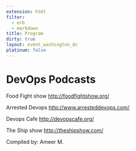 ```yaml
---
extension: html
filter:
  - erb
  - markdown
title: Program
dirty: true
layout: event_washington_dc
platinum: false
---
```

# DevOps Podcasts

Food Fight show
http://foodfightshow.org/

Arrested Devops
http://www.arresteddevops.com/

Devops Cafe
http://devopscafe.org/

The Ship show
http://theshipshow.com/



Compiled by: Ameer M.
